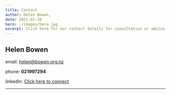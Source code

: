 ```yaml
---
title: Contact
author: Helen Bowen,
date: 2021-01-30
hero: ./images/hero.jpg
excerpt: Click here for our contact details for consultation or advice.
---
```


## Helen Bowen

email:
[helen@bowen.org.nz](helen@bowen.org.nz)

phone: **021997294**

linkedIn: [Click here to connect](https://nz.linkedin.com/in/helen-bowen-bb5463123)

---
